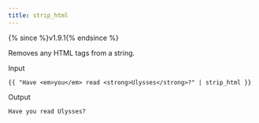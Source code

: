 ```yaml
---
title: strip_html
---
```


{% since %}v1.9.1{% endsince %}

Removes any HTML tags from a string.

Input
```liquid
{{ "Have <em>you</em> read <strong>Ulysses</strong>?" | strip_html }}
```

Output
```text
Have you read Ulysses?
```
